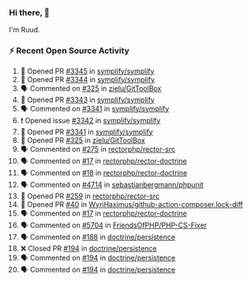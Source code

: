 ### Hi there, 👋

I'm Ruud.
 
### :zap: Recent Open Source Activity

<!--START_SECTION:activity-->
1. 💪 Opened PR [#3345](https://github.com/symplify/symplify/pull/3345) in [symplify/symplify](https://github.com/symplify/symplify)
2. 💪 Opened PR [#3344](https://github.com/symplify/symplify/pull/3344) in [symplify/symplify](https://github.com/symplify/symplify)
3. 🗣 Commented on [#325](https://github.com/zielu/GitToolBox/issues/325) in [zielu/GitToolBox](https://github.com/zielu/GitToolBox)
4. 💪 Opened PR [#3343](https://github.com/symplify/symplify/pull/3343) in [symplify/symplify](https://github.com/symplify/symplify)
5. 🗣 Commented on [#3341](https://github.com/symplify/symplify/issues/3341) in [symplify/symplify](https://github.com/symplify/symplify)
6. ❗️ Opened issue [#3342](https://github.com/symplify/symplify/issues/3342) in [symplify/symplify](https://github.com/symplify/symplify)
7. 💪 Opened PR [#3341](https://github.com/symplify/symplify/pull/3341) in [symplify/symplify](https://github.com/symplify/symplify)
8. 💪 Opened PR [#325](https://github.com/zielu/GitToolBox/pull/325) in [zielu/GitToolBox](https://github.com/zielu/GitToolBox)
9. 🗣 Commented on [#275](https://github.com/rectorphp/rector-src/issues/275) in [rectorphp/rector-src](https://github.com/rectorphp/rector-src)
10. 🗣 Commented on [#17](https://github.com/rectorphp/rector-doctrine/issues/17) in [rectorphp/rector-doctrine](https://github.com/rectorphp/rector-doctrine)
11. 🗣 Commented on [#18](https://github.com/rectorphp/rector-doctrine/issues/18) in [rectorphp/rector-doctrine](https://github.com/rectorphp/rector-doctrine)
12. 🗣 Commented on [#4714](https://github.com/sebastianbergmann/phpunit/issues/4714) in [sebastianbergmann/phpunit](https://github.com/sebastianbergmann/phpunit)
13. 💪 Opened PR [#259](https://github.com/rectorphp/rector-src/pull/259) in [rectorphp/rector-src](https://github.com/rectorphp/rector-src)
14. 💪 Opened PR [#40](https://github.com/WyriHaximus/github-action-composer.lock-diff/pull/40) in [WyriHaximus/github-action-composer.lock-diff](https://github.com/WyriHaximus/github-action-composer.lock-diff)
15. 🗣 Commented on [#17](https://github.com/rectorphp/rector-doctrine/issues/17) in [rectorphp/rector-doctrine](https://github.com/rectorphp/rector-doctrine)
16. 🗣 Commented on [#5704](https://github.com/FriendsOfPHP/PHP-CS-Fixer/issues/5704) in [FriendsOfPHP/PHP-CS-Fixer](https://github.com/FriendsOfPHP/PHP-CS-Fixer)
17. 🗣 Commented on [#188](https://github.com/doctrine/persistence/issues/188) in [doctrine/persistence](https://github.com/doctrine/persistence)
18. ❌ Closed PR [#194](https://github.com/doctrine/persistence/pull/194) in [doctrine/persistence](https://github.com/doctrine/persistence)
19. 🗣 Commented on [#194](https://github.com/doctrine/persistence/issues/194) in [doctrine/persistence](https://github.com/doctrine/persistence)
20. 🗣 Commented on [#194](https://github.com/doctrine/persistence/issues/194) in [doctrine/persistence](https://github.com/doctrine/persistence)
<!--END_SECTION:activity-->
